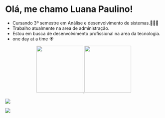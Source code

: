    <h1>Olá, me chamo Luana Paulino!</h1>
  
  - Cursando 3º semestre em Análise e desenvolvimento de sistemas.👩🏻‍💻
  - Trabalho atualmente na area de administração.
  - Estou em busca de desenvolvimento profissional na area da tecnologia.
  - one day at a time ☀️


<div align="center">
  <a href="https://github.com/luanapaulino">
  <img height="150em" src="https://github-readme-stats.vercel.app/api?username=luanapaulino&show_icons=true&theme=dracula&include_all_commits=true&count_private=true"/>
  <img height="150em" src="https://github-readme-stats.vercel.app/api/top-langs/?username=luanapaulino&layout=compact&langs_count=7&theme=dracula"/>
</div>
  
<div style="display: inline_block"><br>
</div>
   <a href="https://www.linkedin.com/in/luana-paulino-9a3548210/" target="_blank"><img src="https://img.shields.io/badge/LinkedIn-0077B5?style=for-the-badge&logo=linkedin&logoColor=white" target="_blank"></a>
  
   <a href="https://www.instagram.com/luanapaulino._/" target="_blank"><img src="https://img.shields.io/badge/Instagram-E4405F?style=for-the-badge&logo=instagram&logoColor=white" target="_blank"></a>
  <div>
  </div>
